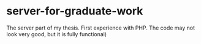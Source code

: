 # server-for-graduate-work
The server part of my thesis. First experience with PHP. The code may not look very good, but it is fully functional)
